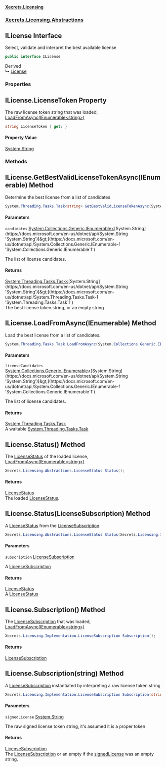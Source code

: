 #### [Xecrets.Licensing](index.md 'index')
### [Xecrets.Licensing.Abstractions](Xecrets.Licensing.Abstractions.md 'Xecrets.Licensing.Abstractions')

## ILicense Interface

Select, validate and interpret the best available license

```csharp
public interface ILicense
```

Derived  
&#8627; [License](Xecrets.Licensing.Implementation.License.md 'Xecrets.Licensing.Implementation.License')
### Properties

<a name='Xecrets.Licensing.Abstractions.ILicense.LicenseToken'></a>

## ILicense.LicenseToken Property

The raw license token string that was loaded, [LoadFromAsync(IEnumerable&lt;string&gt;)](Xecrets.Licensing.Abstractions.ILicense.md#Xecrets.Licensing.Abstractions.ILicense.LoadFromAsync(System.Collections.Generic.IEnumerable_string_) 'Xecrets.Licensing.Abstractions.ILicense.LoadFromAsync(System.Collections.Generic.IEnumerable<string>)')

```csharp
string LicenseToken { get; }
```

#### Property Value
[System.String](https://docs.microsoft.com/en-us/dotnet/api/System.String 'System.String')
### Methods

<a name='Xecrets.Licensing.Abstractions.ILicense.GetBestValidLicenseTokenAsync(System.Collections.Generic.IEnumerable_string_)'></a>

## ILicense.GetBestValidLicenseTokenAsync(IEnumerable<string>) Method

Determine the best license from a list of candidates.

```csharp
System.Threading.Tasks.Task<string> GetBestValidLicenseTokenAsync(System.Collections.Generic.IEnumerable<string> candidates);
```
#### Parameters

<a name='Xecrets.Licensing.Abstractions.ILicense.GetBestValidLicenseTokenAsync(System.Collections.Generic.IEnumerable_string_).candidates'></a>

`candidates` [System.Collections.Generic.IEnumerable&lt;](https://docs.microsoft.com/en-us/dotnet/api/System.Collections.Generic.IEnumerable-1 'System.Collections.Generic.IEnumerable`1')[System.String](https://docs.microsoft.com/en-us/dotnet/api/System.String 'System.String')[&gt;](https://docs.microsoft.com/en-us/dotnet/api/System.Collections.Generic.IEnumerable-1 'System.Collections.Generic.IEnumerable`1')

The list of license candidates.

#### Returns
[System.Threading.Tasks.Task&lt;](https://docs.microsoft.com/en-us/dotnet/api/System.Threading.Tasks.Task-1 'System.Threading.Tasks.Task`1')[System.String](https://docs.microsoft.com/en-us/dotnet/api/System.String 'System.String')[&gt;](https://docs.microsoft.com/en-us/dotnet/api/System.Threading.Tasks.Task-1 'System.Threading.Tasks.Task`1')  
The best license token string, or an empty string

<a name='Xecrets.Licensing.Abstractions.ILicense.LoadFromAsync(System.Collections.Generic.IEnumerable_string_)'></a>

## ILicense.LoadFromAsync(IEnumerable<string>) Method

Load the best license from a list of candidates.

```csharp
System.Threading.Tasks.Task LoadFromAsync(System.Collections.Generic.IEnumerable<string> licenseCandidates);
```
#### Parameters

<a name='Xecrets.Licensing.Abstractions.ILicense.LoadFromAsync(System.Collections.Generic.IEnumerable_string_).licenseCandidates'></a>

`licenseCandidates` [System.Collections.Generic.IEnumerable&lt;](https://docs.microsoft.com/en-us/dotnet/api/System.Collections.Generic.IEnumerable-1 'System.Collections.Generic.IEnumerable`1')[System.String](https://docs.microsoft.com/en-us/dotnet/api/System.String 'System.String')[&gt;](https://docs.microsoft.com/en-us/dotnet/api/System.Collections.Generic.IEnumerable-1 'System.Collections.Generic.IEnumerable`1')

The list of license candidates.

#### Returns
[System.Threading.Tasks.Task](https://docs.microsoft.com/en-us/dotnet/api/System.Threading.Tasks.Task 'System.Threading.Tasks.Task')  
A waitable [System.Threading.Tasks.Task](https://docs.microsoft.com/en-us/dotnet/api/System.Threading.Tasks.Task 'System.Threading.Tasks.Task')

<a name='Xecrets.Licensing.Abstractions.ILicense.Status()'></a>

## ILicense.Status() Method

The [LicenseStatus](Xecrets.Licensing.Abstractions.md#Xecrets.Licensing.Abstractions.LicenseStatus 'Xecrets.Licensing.Abstractions.LicenseStatus') of the loaded license, [LoadFromAsync(IEnumerable&lt;string&gt;)](Xecrets.Licensing.Abstractions.ILicense.md#Xecrets.Licensing.Abstractions.ILicense.LoadFromAsync(System.Collections.Generic.IEnumerable_string_) 'Xecrets.Licensing.Abstractions.ILicense.LoadFromAsync(System.Collections.Generic.IEnumerable<string>)')

```csharp
Xecrets.Licensing.Abstractions.LicenseStatus Status();
```

#### Returns
[LicenseStatus](Xecrets.Licensing.Abstractions.md#Xecrets.Licensing.Abstractions.LicenseStatus 'Xecrets.Licensing.Abstractions.LicenseStatus')  
The loaded [LicenseStatus](Xecrets.Licensing.Abstractions.md#Xecrets.Licensing.Abstractions.LicenseStatus 'Xecrets.Licensing.Abstractions.LicenseStatus').

<a name='Xecrets.Licensing.Abstractions.ILicense.Status(Xecrets.Licensing.Implementation.LicenseSubscription)'></a>

## ILicense.Status(LicenseSubscription) Method

A [LicenseStatus](Xecrets.Licensing.Abstractions.md#Xecrets.Licensing.Abstractions.LicenseStatus 'Xecrets.Licensing.Abstractions.LicenseStatus') from the [LicenseSubscription](Xecrets.Licensing.Implementation.LicenseSubscription.md 'Xecrets.Licensing.Implementation.LicenseSubscription')

```csharp
Xecrets.Licensing.Abstractions.LicenseStatus Status(Xecrets.Licensing.Implementation.LicenseSubscription subscription);
```
#### Parameters

<a name='Xecrets.Licensing.Abstractions.ILicense.Status(Xecrets.Licensing.Implementation.LicenseSubscription).subscription'></a>

`subscription` [LicenseSubscription](Xecrets.Licensing.Implementation.LicenseSubscription.md 'Xecrets.Licensing.Implementation.LicenseSubscription')

A [LicenseSubscription](Xecrets.Licensing.Implementation.LicenseSubscription.md 'Xecrets.Licensing.Implementation.LicenseSubscription')

#### Returns
[LicenseStatus](Xecrets.Licensing.Abstractions.md#Xecrets.Licensing.Abstractions.LicenseStatus 'Xecrets.Licensing.Abstractions.LicenseStatus')  
A [LicenseStatus](Xecrets.Licensing.Abstractions.md#Xecrets.Licensing.Abstractions.LicenseStatus 'Xecrets.Licensing.Abstractions.LicenseStatus')

<a name='Xecrets.Licensing.Abstractions.ILicense.Subscription()'></a>

## ILicense.Subscription() Method

The [LicenseSubscription](Xecrets.Licensing.Implementation.LicenseSubscription.md 'Xecrets.Licensing.Implementation.LicenseSubscription') that was loaded, [LoadFromAsync(IEnumerable&lt;string&gt;)](Xecrets.Licensing.Abstractions.ILicense.md#Xecrets.Licensing.Abstractions.ILicense.LoadFromAsync(System.Collections.Generic.IEnumerable_string_) 'Xecrets.Licensing.Abstractions.ILicense.LoadFromAsync(System.Collections.Generic.IEnumerable<string>)')

```csharp
Xecrets.Licensing.Implementation.LicenseSubscription Subscription();
```

#### Returns
[LicenseSubscription](Xecrets.Licensing.Implementation.LicenseSubscription.md 'Xecrets.Licensing.Implementation.LicenseSubscription')

<a name='Xecrets.Licensing.Abstractions.ILicense.Subscription(string)'></a>

## ILicense.Subscription(string) Method

A [LicenseSubscription](Xecrets.Licensing.Implementation.LicenseSubscription.md 'Xecrets.Licensing.Implementation.LicenseSubscription') instantiated by interpreting a raw license token string

```csharp
Xecrets.Licensing.Implementation.LicenseSubscription Subscription(string signedLicense);
```
#### Parameters

<a name='Xecrets.Licensing.Abstractions.ILicense.Subscription(string).signedLicense'></a>

`signedLicense` [System.String](https://docs.microsoft.com/en-us/dotnet/api/System.String 'System.String')

The raw signed license token string, it's assumed it is a proper token

#### Returns
[LicenseSubscription](Xecrets.Licensing.Implementation.LicenseSubscription.md 'Xecrets.Licensing.Implementation.LicenseSubscription')  
The [LicenseSubscription](Xecrets.Licensing.Implementation.LicenseSubscription.md 'Xecrets.Licensing.Implementation.LicenseSubscription') or an empty if the [signedLicense](Xecrets.Licensing.Abstractions.ILicense.md#Xecrets.Licensing.Abstractions.ILicense.Subscription(string).signedLicense 'Xecrets.Licensing.Abstractions.ILicense.Subscription(string).signedLicense') was an empty string.